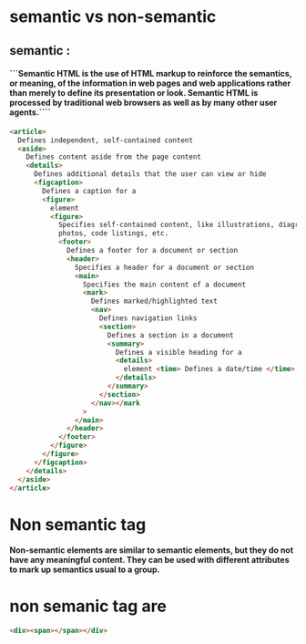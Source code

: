 # semantic vs non-semantic

## semantic :

#### ```Semantic HTML is the use of HTML markup to reinforce the semantics, or meaning, of the information in web pages and web applications rather than merely to define its presentation or look. Semantic HTML is processed by traditional web browsers as well as by many other user agents.````

```html
<article>
  Defines independent, self-contained content
  <aside>
    Defines content aside from the page content
    <details>
      Defines additional details that the user can view or hide
      <figcaption>
        Defines a caption for a
        <figure>
          element
          <figure>
            Specifies self-contained content, like illustrations, diagrams,
            photos, code listings, etc.
            <footer>
              Defines a footer for a document or section
              <header>
                Specifies a header for a document or section
                <main>
                  Specifies the main content of a document
                  <mark>
                    Defines marked/highlighted text
                    <nav>
                      Defines navigation links
                      <section>
                        Defines a section in a document
                        <summary>
                          Defines a visible heading for a
                          <details>
                            element <time> Defines a date/time </time>
                          </details>
                        </summary>
                      </section>
                    </nav></mark
                  >
                </main>
              </header>
            </footer>
          </figure>
        </figure>
      </figcaption>
    </details>
  </aside>
</article>
```

# Non semantic tag

#### Non-semantic elements are similar to semantic elements, but they do not have any meaningful content. They can be used with different attributes to mark up semantics usual to a group.

# non semanic tag are

```html
<div><span></span></div>
```

